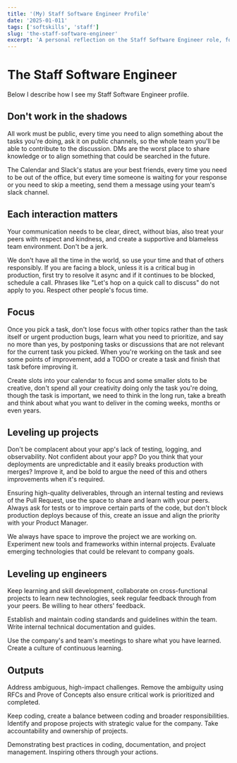 ```yaml
---
title: '(My) Staff Software Engineer Profile'
date: '2025-01-011'
tags: ['softskills', 'staff']
slug: 'the-staff-software-engineer'
excerpt: 'A personal reflection on the Staff Software Engineer role, focusing on public collaboration, effective communication, maintaining focus, project improvement, and engineering leadership.'
---
```


# The Staff Software Engineer

Below I describe how I see my Staff Software Engineer profile.

## Don't work in the shadows

All work must be public, every time you need to align something about the tasks you're doing, ask it on public channels, so the whole team you'll be able to contribute to the discussion. DMs are the worst place to share knowledge or to align something that could be searched in the future.

The Calendar and Slack's status are your best friends, every time you need to be out of the office, but every time someone is waiting for your response or you need to skip a meeting, send them a message using your team's slack channel.

## Each interaction matters

Your communication needs to be clear, direct, without bias, also treat your peers with respect and kindness, and create a supportive and blameless team environment. Don't be a jerk.

We don't have all the time in the world, so use your time and that of others responsibly. If you are facing a block, unless it is a critical bug in production, first try to resolve it async and if it continues to be blocked, schedule a call. Phrases like "Let's hop on a quick call to discuss" do not apply to you. Respect other people's focus time.

## Focus

Once you pick a task, don't lose focus with other topics rather than the task itself or urgent production bugs, learn what you need to prioritize, and say no more than yes, by postponing tasks or discussions that are not relevant for the current task you picked. When you're working on the task and see some points of improvement, add a TODO or create a task and finish that task before improving it.

Create slots into your calendar to focus and some smaller slots to be creative, don't spend all your creativity doing only the task you're doing, though the task is important, we need to think in the long run, take a breath and think about what you want to deliver in the coming weeks, months or even years.

## Leveling up projects

Don't be complacent about your app's lack of testing, logging, and observability. Not confident about your app? Do you think that your deployments are unpredictable and it easily breaks production with merges? Improve it, and be bold to argue the need of this and others improvements when it's required.

Ensuring high-quality deliverables, through an internal testing and reviews of the Pull Request, use the space to share and learn with your peers. Always ask for tests or to improve certain parts of the code, but don't block production deploys because of this, create an issue and align the priority with your Product Manager.

We always have space to improve the project we are working on. Experiment new tools and frameworks within internal projects. Evaluate emerging technologies that could be relevant to company goals.

## Leveling up engineers

Keep learning and skill development, collaborate on cross-functional projects to learn new technologies, seek regular feedback through from your peers. Be willing to hear others' feedback.

Establish and maintain coding standards and guidelines within the team. Write internal technical documentation and guides.

Use the company's and team's meetings to share what you have learned. Create a culture of continuous learning.

## Outputs

Address ambiguous, high-impact challenges. Remove the ambiguity using RFCs and Prove of Concepts also ensure critical work is prioritized and completed.

Keep coding, create a balance between coding and broader responsibilities.
Identify and propose projects with strategic value for the company. Take accountability and ownership of projects.

Demonstrating best practices in coding, documentation, and project management. Inspiring others through your actions.
